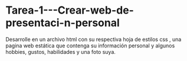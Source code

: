 # Tarea-1---Crear-web-de-presentaci-n-personal
Desarrolle en un archivo html  con su respectiva hoja de estilos css , una pagina web estática que contenga su información personal y algunos hobbies, gustos, habilidades y una foto suya.

